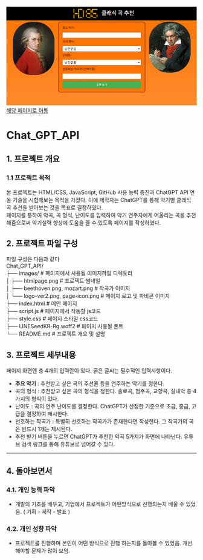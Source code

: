 ![HTML Page Preview](/images/htmlpage.PNG)
[해당 페이지로 이동](https://hwangdal85.github.io/Chat_GPT_API/)

# Chat_GPT_API
## 1. 프로젝트 개요
### 1.1 프로젝트 목적
 본 프로젝트는 HTML/CSS, JavaScript, GitHub 사용 능력 증진과 ChatGPT API 연동 기술을 시험해보는 목적을 가졌다. 이에 제작자는 ChatGPT를 통해 악기별 클래식 곡 추천을 받아보는 것을 목표로 결정하였다.\
 페이지를 통하여 악곡, 곡 형식, 난이도를 입력하여 악기 연주자에게 어울리는 곡을 추천해줌으로써 악기실력 향상에 도움을 줄 수 있도록 페이지를 작성하였다.
 
## 2. 프로젝트 파일 구성
 파일 구성은 다음과 같다\
Chat_GPT_API/\
├── images/ # 페이지에서 사용될 이미지파일 디렉토리\
│ ├── htmlpage.png # 프로젝트 썸네일\
│ ├── beethoven.png, mozart.png # 작곡가 이미지\
│ └── logo-ver2.png, page-icon.png # 페이지 로고 및 파비콘 이미지\
├── index.html # 메인 페이지\
├── script.js # 페이지에서 작동할 js코드\
├── style.css # 페이지 스타일 css코드\
├── LINESeedKR-Rg.woff2 # 페이지 사용될 폰트\
└── README.md # 프로젝트 개요 및 설명

## 3. 프로젝트 세부내용

 페이지 화면엔 총 4개의 입력란이 있다. 굵은 글씨는 필수적인 입력사항이다.
 - __주요 악기__ : 추천받고 싶은 곡의 주선율 등을 연주하는 악기를 정한다.
 - 곡의 형식 : 추천받고 싶은 곡의 형식을 정한다. 솔로곡, 협주곡, 교향곡, 실내악 총 4가지의 형식이 있다.
 - 난이도 : 곡의 연주 난이도를 결정한다. ChatGPT가 산정한 기준으로 초급, 중급, 고급을 결정하여 제시한다.
 - 선호하는 작곡가 : 특별히 선호하는 작곡가가 존재한다면 작성한다. 그 작곡가의 곡은 반드시 1개는 제시된다.
 - 추천 받기 버튼을 누르면 ChatGPT가 추천한 악곡 5가지가 화면에 나타난다. 유튜브 검색 링크를 통해 유튜브로 넘어갈 수 있다.
---
## 4. 돌아보면서
### 4.1. 개인 능력 파악
 - 개발의 기초를 배우고, 기업에서 프로젝트가 어떤방식으로 진행되는지 배울 수 있었음. ( 기획 - 제작 - 발표 )
### 4.2. 개인 성향 파악
 - 프로젝트를 진행하며 본인이 어떤 방식으로 진행 하는지를 돌아볼 수 있었음. 개선해야할 문제가 많이 보임.

